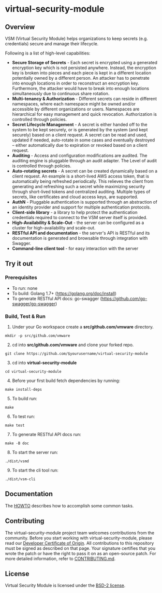 

# virtual-security-module

## Overview
VSM (Virtual Security Module) helps organizations to keep secrets (e.g. credentials) secure and manage their lifecycle.

Following is a list of high-level capabilities:
 * **Secure Storage of Secrets** - Each secret is encrypted using a generated encryption key which is not persisted anywhere. Instead,
   the encryption key is broken into pieces and each piece is kept in a different location potentially owned by a different person.
   An attacker has to penetrate into enough locations in order to reconstruct an encryption key. Furthermore, the attacker would
   have to break into enough locations simultaneously due to continuous share rotation.
 * **Multi-tenancy & Authorization** - Different secrets can reside in different namespaces, where each namespace might be owned and/or
   accessible by different organizations or users. Namespaces are hierarchical for easy management and quick revocation.
   Authorization is controlled through policies.
 * **Secret Lifecycle Management** - A secret is either handed off to the system to be kept securely, or is generated by the system
   (and kept securely) based on a client request. A secret can be read and used, updated if needed, auto-rotate in some cases and
   eventually destroyed – either automatically due to expiration or revoked based on a client request.
 * **Auditing** - Access and configuration modifications are audited. The auditing engine is pluggable through an audit adapter. The
   Level of audit is controlled through policies.
 * **Auto-rotating secrets** - A secret can be created dynamically based on a client request. An example is a short-lived AWS access
   token, that is automatically being refreshed periodically. This relieves the client from generating and refreshing such a secret
   while maximizing security through short-lived tokens and centralized auditing. Multiple types of secrets, like certificates and
   cloud access keys, are supported.
 * **AuthN** - Pluggable authentication is supported through an abstraction of an identity provider and support for multiple
   authentication protocols.
 * **Client-side library** - a library to help protect the authentication credentials required to connect to the VSM server itself is
   provided.
 * **High-Availability & Scale-Out** - the server can be configured as a cluster for high-availability and scale-out.
 * **RESTful API and documentation** - the server's API is RESTful and its documentation is generated and browsable through integration
   with Swagger.
 * **Command-line client tool** - for easy interaction with the server

## Try it out

### Prerequisites

* To run: none
* To build: Golang 1.7+ (https://golang.org/doc/install)
* To generate RESTful API docs: go-swagger (https://github.com/go-swagger/go-swagger)

### Build, Test & Run

1. Under your Go workspace create a **src/github.com/vmware** directory.
```
mkdir -p src/github.com/vmware
```
2. cd into **src/github.com/vmware** and clone your forked repo.
```
git clone https://github.com/$yourusername/virtual-security-module
```
3. cd into **virtual-security-module**
```
cd virtual-security-module
```
4. Before your first build fetch dependencies by running:
```
make install-deps
```
5. To build run:
```
make
```
6. To test run:
```
make test
```
7. To generate RESTful API docs run:
```
make -B doc
```
8. To start the server run:
```
./dist/vsmd
```
9. To start the cli tool run:
```
./dist/vsm-cli
```

## Documentation
The [HOWTO](doc/HOWTO.md) describes how to accomplish some common tasks.

## Contributing

The virtual-security-module project team welcomes contributions from the community.
Before you start working with virtual-security-module, please read our
[Developer Certificate of Origin](https://cla.vmware.com/dco). All contributions to
this repository must be signed as described on that page. Your signature certifies that
you wrote the patch or have the right to pass it on as an open-source patch. For more
detailed information, refer to [CONTRIBUTING.md](CONTRIBUTING.md).

## License
Virtual Security Module is licensed under the [BSD-2 license](https://github.com/vmware/virtual-security-module/blob/master/LICENSE).
